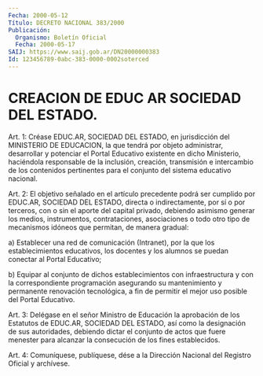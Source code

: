 ```yaml
---
Fecha: 2000-05-12
Título: DECRETO NACIONAL 383/2000
Publicación:
  Organismo: Boletín Oficial
  Fecha: 2000-05-17
SAIJ: https://www.saij.gob.ar/DN20000000383
Id: 123456789-0abc-383-0000-0002soterced
---
```

# CREACION DE EDUC AR SOCIEDAD DEL ESTADO.

<a id="1"></a>
Art. 1: Créase  EDUC.AR,  SOCIEDAD DEL ESTADO, en jurisdicción del MINISTERIO DE EDUCACION, la que tendrá por objeto administrar, desarrollar  y  potenciar  el Portal Educativo existente  en dicho  Ministerio,  haciéndola  responsable    de   la  inclusión, creación, transmisión e intercambio de los contenidos  pertinentes para el conjunto del sistema educativo nacional.

<a id="2"></a>
Art. 2: El objetivo señalado en el artículo precedente  podrá ser cumplido por EDUC.AR, SOCIEDAD DEL ESTADO, directa o indirectamente, por sí o por terceros, con o sin el aporte del capital privado, debiendo asimismo generar los medios, instrumentos, contrataciones, asociaciones o todo otro tipo de mecanismos idóneos que  permitan,  de  manera  gradual:

a)  Establecer  una  red  de comunicación (Intranet),  por  la  que los  establecimientos educativos,  los  docentes y los alumnos se puedan conectar  al  Portal Educativo;

b)  Equipar  al conjunto de dichos establecimientos con infraestructura y con la correspondiente programación asegurando su mantenimiento y permanente  renovación  tecnológica,  a  fin de permitir el mejor uso posible del Portal Educativo.

<a id="3"></a>
Art.  3: Delégase en el señor Ministro de Educación la aprobación de los  Estatutos  de  EDUC.AR,  SOCIEDAD  DEL  ESTADO, así como la designación  de sus autoridades, debiendo dictar  el  conjunto  de actos que fuere  menester para alcanzar la consecución de los fines establecidos.

<a id="4"></a>
Art. 4: Comuníquese, publíquese, dése a la Dirección Nacional del Registro Oficial y archívese.